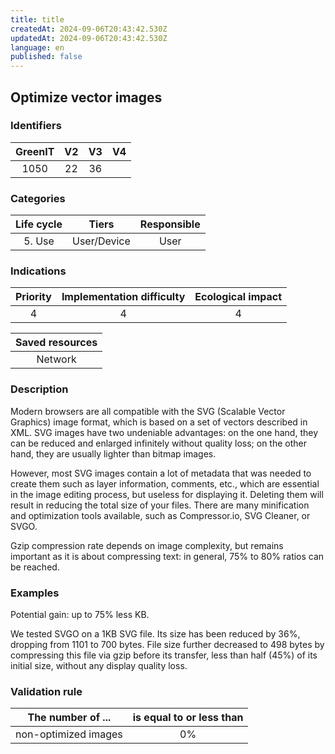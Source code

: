 ```yaml
---
title: title
createdAt: 2024-09-06T20:43:42.530Z
updatedAt: 2024-09-06T20:43:42.530Z
language: en
published: false
---
```

## Optimize vector images

### Identifiers

| GreenIT  |  V2   |  V3   |  V4   |
|:--------:|:-----:|:-----:|:-----:|
|   1050   |  22   |  36   |       |

### Categories

| Life cycle |    Tiers    |  Responsible  |
|:----------:|:-----------:|:-------------:|
|   5. Use   | User/Device |     User      |

### Indications

| Priority  | Implementation difficulty  | Ecological impact |
|:---------:|:--------------------------:|:-----------------:|
|     4     |             4              |         4         |

| Saved resources |
|:---------------:|
|    Network      |

### Description

Modern browsers are all compatible with the SVG (Scalable Vector Graphics) image format,
which is based on a set of vectors described in XML. SVG images have two undeniable advantages: on the one hand,
they can be reduced and enlarged infinitely without quality loss; on the other hand, they are
usually lighter than bitmap images.

However, most SVG images contain a lot of metadata that was needed to create them such as layer information, comments, etc., which are essential in the image editing process,
but useless for displaying it. Deleting them will result in reducing the total size of your files.
There are many minification and optimization tools available, such as Compressor.io, SVG Cleaner, or SVGO.

Gzip compression rate depends on image complexity, but remains important as it is about compressing text:
in general, 75% to 80% ratios can be reached.


### Examples

Potential gain: up to 75% less KB.

We tested SVGO on a 1KB SVG file. Its size has been reduced by 36%, dropping from 1101 to 700 bytes. File size further decreased to 498 bytes by compressing this file via gzip before its transfer, less than half (45%) of its initial size, without any display quality loss.


### Validation rule

| The number of ...    | is equal to or less than |  
|----------------------|:------------------------:|
| non-optimized images |            0%            |
